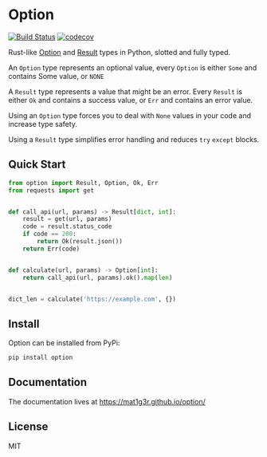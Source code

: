 # Option
[![Build Status](https://travis-ci.org/MaT1g3R/option.svg?branch=master)](https://travis-ci.org/MaT1g3R/option)
[![codecov](https://codecov.io/gh/MaT1g3R/option/branch/master/graph/badge.svg)](https://codecov.io/gh/MaT1g3R/option)

Rust-like [Option](https://doc.rust-lang.org/std/option/enum.Option.html) and [Result](https://doc.rust-lang.org/std/result/enum.Result.html) types in Python, slotted and fully typed.

An `Option` type represents an optional value, every `Option` is either `Some` and contains Some value, or `NONE`

A `Result` type represents a value that might be an error. Every `Result` is either `Ok` and contains a success value, or `Err` and contains an error value.

Using an `Option` type forces you to deal with `None` values in your code and increase type safety.

Using a `Result` type simplifies error handling and reduces `try` `except` blocks.

## Quick Start
```Python
from option import Result, Option, Ok, Err
from requests import get


def call_api(url, params) -> Result[dict, int]:
    result = get(url, params)
    code = result.status_code
    if code == 200:
        return Ok(result.json())
    return Err(code)


def calculate(url, params) -> Option[int]:
    return call_api(url, params).ok().map(len)


dict_len = calculate('https://example.com', {})
```

## Install
Option can be installed from PyPi:
```bash
pip install option
```

## Documentation
The documentation lives at https://mat1g3r.github.io/option/

## License
MIT
